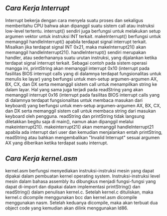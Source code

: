 *Cara Kerja Interrupt*
----------------------
Interrupt bekerja dengan cara menyela suatu proses dan sekaligus memberitahu CPU bahwa akan dipanggil suatu sistem call atau instruksi low-level tertentu. interrupt() sendiri juga berfungsi untuk melakukan setup argumen vektor untuk instruksi INT terkait. makeInterrupt() berfungsi untuk memanggil handleInterrupt() apabila terdapat signal interrupt terkait. Misalkan jika terdapat signal INT 0x21, maka makeInterrupt21() akan memanggil handleInterrupt21(). handleInterrupt() sendiri merupakan handler, atau sederhananya suatu urutan instruksi, yang dijalankan ketika terdapat signal interrupt terkait. Sebagai contoh pada sistem operasi mangga ini, printString akan memanggil interrupt 0x10 (interrupt pada fasilitas BIOS interrupt calls yang di dalamnya terdapat fungsionalitas untuk menulis ke layar) yang berfungsi untuk men-setup argumen-argumen AX, BX, CX, dan DX serta memanggil sistem call untuk menampilkan string ke dalam layar. Hal yang sama juga terjadi pada readString yang akan memanggil interrupt 0x16 (interrupt pada fasilitas BIOS interrupt calls yang di dalamnya terdapat fungsionalitas untuk membaca masukan dari keyboard) yang berfungsi untuk men-setup argumen-argumen AX, BX, CX, dan DX serta memanggil sistem call untuk membaca string dari masukan keyboard oleh pengguna. readString dan printString tidak langsung diletakkan begitu saja di main(), namun akan dipanggil melalui makeinterrupt21(). makeinterrupt21() akan memanggil handleInterrupt21 apabila ada interrupt dari user dan kemudian menjalankan entah printString, readString atau bahkan mengembalikan "Invalid Interrupt" sesuai argumen AX yang diberikan ketika terdapat suatu interrupt.

*Cara Kerja kernel.asm*
-----------------------
kernel.asm berfungsi menyediakan instruksi-instruksi mesin yang dapat dipakai dalam pembuatan kernel operating system. Instruksi-instruksi level mesin dalam bahasa assembly itu dibungkus menjadi fungsi-fungsi yang dapat di-import dan dipakai dalam implementasi printString() dan readString() dalam penulisan kernel.c. Setelah kernel.c dituliskan, maka kernel.c dicompile menggunakan bcc dan kernel.asm dicompile menggunakan nasm. Setelah keduanya dicompile, maka akan terbuat dua object code yang kemudian akan dilink menggunakan ld86.